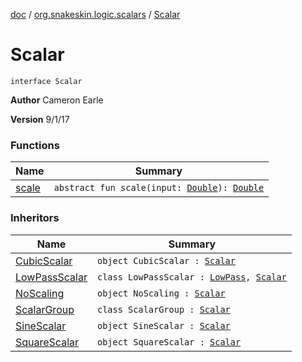 [doc](../../index.md) / [org.snakeskin.logic.scalars](../index.md) / [Scalar](./index.md)

# Scalar

`interface Scalar`

**Author**
Cameron Earle

**Version**
9/1/17

### Functions

| Name | Summary |
|---|---|
| [scale](scale.md) | `abstract fun scale(input: `[`Double`](https://kotlinlang.org/api/latest/jvm/stdlib/kotlin/-double/index.html)`): `[`Double`](https://kotlinlang.org/api/latest/jvm/stdlib/kotlin/-double/index.html) |

### Inheritors

| Name | Summary |
|---|---|
| [CubicScalar](../-cubic-scalar/index.md) | `object CubicScalar : `[`Scalar`](./index.md) |
| [LowPassScalar](../-low-pass-scalar/index.md) | `class LowPassScalar : `[`LowPass`](../../org.snakeskin.logic/-low-pass/index.md)`, `[`Scalar`](./index.md) |
| [NoScaling](../-no-scaling/index.md) | `object NoScaling : `[`Scalar`](./index.md) |
| [ScalarGroup](../-scalar-group/index.md) | `class ScalarGroup : `[`Scalar`](./index.md) |
| [SineScalar](../-sine-scalar/index.md) | `object SineScalar : `[`Scalar`](./index.md) |
| [SquareScalar](../-square-scalar/index.md) | `object SquareScalar : `[`Scalar`](./index.md) |
